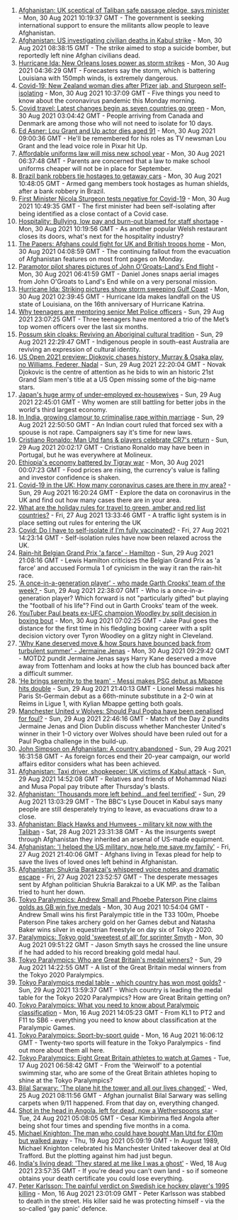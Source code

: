 1. [Afghanistan: UK sceptical of Taliban safe passage pledge, says minister](https://www.bbc.co.uk/news/uk-58380167?at_medium=RSS&at_campaign=KARANGA) - Mon, 30 Aug 2021 10:19:37 GMT - The government is seeking international support to ensure the militants allow people to leave Afghanistan.
2. [Afghanistan: US investigating civilian deaths in Kabul strike](https://www.bbc.co.uk/news/world-asia-58380791?at_medium=RSS&at_campaign=KARANGA) - Mon, 30 Aug 2021 08:38:15 GMT - The strike aimed to stop a suicide bomber, but reportedly left nine Afghan civilians dead.
3. [Hurricane Ida: New Orleans loses power as storm strikes](https://www.bbc.co.uk/news/world-us-canada-58378788?at_medium=RSS&at_campaign=KARANGA) - Mon, 30 Aug 2021 04:36:29 GMT - Forecasters say the storm, which is battering Louisiana with 150mph winds, is extremely dangerous.
4. [Covid-19: New Zealand woman dies after Pfizer jab, and Sturgeon self-isolating](https://www.bbc.co.uk/news/uk-58380149?at_medium=RSS&at_campaign=KARANGA) - Mon, 30 Aug 2021 10:37:09 GMT - Five things you need to know about the coronavirus pandemic this Monday morning.
5. [Covid travel: Latest changes begin as seven countries go green](https://www.bbc.co.uk/news/uk-58379063?at_medium=RSS&at_campaign=KARANGA) - Mon, 30 Aug 2021 03:04:42 GMT - People arriving from Canada and Denmark are among those who will not need to isolate for 10 days.
6. [Ed Asner: Lou Grant and Up actor dies aged 91](https://www.bbc.co.uk/news/world-us-canada-58380089?at_medium=RSS&at_campaign=KARANGA) - Mon, 30 Aug 2021 09:00:36 GMT - He'll be remembered for his roles as TV newsman Lou Grant and the lead voice role in Pixar hit Up.
7. [Affordable uniforms law will miss new school year](https://www.bbc.co.uk/news/business-58359541?at_medium=RSS&at_campaign=KARANGA) - Mon, 30 Aug 2021 06:37:48 GMT - Parents are concerned that a law to make school uniforms cheaper will not be in place for September.
8. [Brazil bank robbers tie hostages to getaway cars](https://www.bbc.co.uk/news/world-latin-america-58382410?at_medium=RSS&at_campaign=KARANGA) - Mon, 30 Aug 2021 10:48:05 GMT - Armed gang members took hostages as human shields, after a bank robbery in Brazil.
9. [First Minister Nicola Sturgeon tests negative for Covid-19](https://www.bbc.co.uk/news/uk-scotland-scotland-politics-58361884?at_medium=RSS&at_campaign=KARANGA) - Mon, 30 Aug 2021 10:49:35 GMT - The first minister had been self-isolating after being identified as a close contact of a Covid case.
10. [Hospitality: Bullying, low pay and burn-out blamed for staff shortage](https://www.bbc.co.uk/news/uk-wales-58341916?at_medium=RSS&at_campaign=KARANGA) - Mon, 30 Aug 2021 10:19:56 GMT - As another popular Welsh restaurant closes its doors, what's next for the hospitality industry?
11. [The Papers: Afghans could fight for UK and British troops home](https://www.bbc.co.uk/news/blogs-the-papers-58380032?at_medium=RSS&at_campaign=KARANGA) - Mon, 30 Aug 2021 04:08:59 GMT - The continuing fallout from the evacuation of Afghanistan features on most front pages on Monday.
12. [Paramotor pilot shares pictures of John O'Groats-Land's End flight](https://www.bbc.co.uk/news/uk-england-norfolk-58345631?at_medium=RSS&at_campaign=KARANGA) - Mon, 30 Aug 2021 06:41:59 GMT - Daniel Jones snaps aerial images from John O'Groats to Land's End while on a very personal mission.
13. [Hurricane Ida: Striking pictures show storm sweeping Gulf Coast](https://www.bbc.co.uk/news/world-us-canada-58380820?at_medium=RSS&at_campaign=KARANGA) - Mon, 30 Aug 2021 02:39:45 GMT - Hurricane Ida makes landfall on the US state of Louisiana, on the 16th anniversary of Hurricane Katrina.
14. [Why teenagers are mentoring senior Met Police officers](https://www.bbc.co.uk/news/uk-england-london-58351814?at_medium=RSS&at_campaign=KARANGA) - Sun, 29 Aug 2021 23:07:25 GMT - Three teenagers have mentored a trio of the Met’s top women officers over the last six months.
15. [Possum skin cloaks: Reviving an Aboriginal cultural tradition](https://www.bbc.co.uk/news/world-australia-58338411?at_medium=RSS&at_campaign=KARANGA) - Sun, 29 Aug 2021 22:29:47 GMT - Indigenous people in south-east Australia are reviving an expression of cultural identity.
16. [US Open 2021 preview: Djokovic chases history, Murray & Osaka play, no Williams, Federer, Nadal](https://www.bbc.co.uk/sport/tennis/58344653?at_medium=RSS&at_campaign=KARANGA) - Sun, 29 Aug 2021 22:20:04 GMT - Novak Djokovic is the centre of attention as he bids to win an historic 21st Grand Slam men's title at a US Open missing some of the big-name stars.
17. [Japan's huge army of under-employed ex-housewives](https://www.bbc.co.uk/news/business-58301604?at_medium=RSS&at_campaign=KARANGA) - Sun, 29 Aug 2021 22:45:01 GMT - Why women are still battling for better jobs in the world's third largest economy.
18. [In India, growing clamour to criminalise rape within marriage](https://www.bbc.co.uk/news/world-asia-india-58358795?at_medium=RSS&at_campaign=KARANGA) - Sun, 29 Aug 2021 22:50:50 GMT - An Indian court ruled that forced sex with a spouse is not rape. Campaigners say it's time for new laws.
19. [Cristiano Ronaldo: Man Utd fans & players celebrate CR7's return](https://www.bbc.co.uk/sport/football/58379016?at_medium=RSS&at_campaign=KARANGA) - Sun, 29 Aug 2021 20:02:17 GMT - Cristiano Ronaldo may have been in Portugal, but he was everywhere at Molineux.
20. [Ethiopia's economy battered by Tigray war](https://www.bbc.co.uk/news/world-africa-58319977?at_medium=RSS&at_campaign=KARANGA) - Mon, 30 Aug 2021 00:07:23 GMT - Food prices are rising, the currency's value is falling and investor confidence is shaken.
21. [Covid-19 in the UK: How many coronavirus cases are there in my area?](https://www.bbc.co.uk/news/uk-51768274?at_medium=RSS&at_campaign=KARANGA) - Sun, 29 Aug 2021 16:20:24 GMT - Explore the data on coronavirus in the UK and find out how many cases there are in your area.
22. [What are the holiday rules for travel to green, amber and red list countries?](https://www.bbc.co.uk/news/explainers-52544307?at_medium=RSS&at_campaign=KARANGA) - Fri, 27 Aug 2021 13:33:46 GMT - A traffic light system is in place setting out rules for entering the UK
23. [Covid: Do I have to self-isolate if I'm fully vaccinated?](https://www.bbc.co.uk/news/explainers-54239922?at_medium=RSS&at_campaign=KARANGA) - Fri, 27 Aug 2021 14:23:14 GMT - Self-isolation rules have now been relaxed across the UK.
24. [Rain-hit Belgian Grand Prix 'a farce' - Hamilton](https://www.bbc.co.uk/sport/formula1/58379620?at_medium=RSS&at_campaign=KARANGA) - Sun, 29 Aug 2021 21:08:16 GMT - Lewis Hamilton criticises the Belgian Grand Prix as 'a farce' and accused Formula 1 of cynicism in the way it ran the rain-hit race.
25. ['A once-in-a-generation player' - who made Garth Crooks' team of the week? ](https://www.bbc.co.uk/sport/football/58330317?at_medium=RSS&at_campaign=KARANGA) - Sun, 29 Aug 2021 22:38:07 GMT - Who is a once-in-a-generation player? Which forward is not "particularly gifted" but playing the "football of his life"? Find out in Garth Crooks' team of the week.
26. [YouTuber Paul beats ex-UFC champion Woodley by split decision in boxing bout](https://www.bbc.co.uk/sport/boxing/58381950?at_medium=RSS&at_campaign=KARANGA) - Mon, 30 Aug 2021 07:02:25 GMT - Jake Paul goes the distance for the first time in his fledgling boxing career with a split decision victory over Tyron Woodley on a glitzy night in Cleveland.
27. ['Why Kane deserved move & how Spurs have bounced back from turbulent summer' - Jermaine Jenas](https://www.bbc.co.uk/sport/football/58379546?at_medium=RSS&at_campaign=KARANGA) - Mon, 30 Aug 2021 09:29:42 GMT - MOTD2 pundit Jermaine Jenas says Harry Kane deserved a move away from Tottenham and looks at how the club has bounced back after a difficult summer.
28. ['He brings serenity to the team' - Messi makes PSG debut as Mbappe hits double](https://www.bbc.co.uk/sport/football/58375791?at_medium=RSS&at_campaign=KARANGA) - Sun, 29 Aug 2021 21:40:13 GMT - Lionel Messi makes his Paris St-Germain debut as a 66th-minute substitute in a 2-0 win at Reims in Ligue 1, with Kylian Mbappe getting both goals.
29. [Manchester United v Wolves: Should Paul Pogba have been penalised for foul?](https://www.bbc.co.uk/sport/av/football/58380359?at_medium=RSS&at_campaign=KARANGA) - Sun, 29 Aug 2021 22:46:16 GMT - Match of the Day 2 pundits Jermaine Jenas and Dion Dublin discuss whether Manchester United's winner in their 1-0 victory over Wolves should have been ruled out for a Paul Pogba challenge in the build-up.
30. [John Simpson on Afghanistan: A country abandoned](https://www.bbc.co.uk/news/58377984?at_medium=RSS&at_campaign=KARANGA) - Sun, 29 Aug 2021 16:31:58 GMT - As foreign forces end their 20-year campaign, our world affairs editor considers what has been achieved.
31. [Afghanistan: Taxi driver, shopkeeper: UK victims of Kabul attack](https://www.bbc.co.uk/news/uk-58377804?at_medium=RSS&at_campaign=KARANGA) - Sun, 29 Aug 2021 14:52:08 GMT - Relatives and friends of Mohammad Niazi and Musa Popal pay tribute after Thursday's blasts.
32. [Afghanistan: 'Thousands more left behind...and feel terrified'](https://www.bbc.co.uk/news/world-asia-58374153?at_medium=RSS&at_campaign=KARANGA) - Sun, 29 Aug 2021 13:03:29 GMT - The BBC's Lyse Doucet in Kabul says many people are still desperately trying to leave, as evacuations draw to a close.
33. [Afghanistan: Black Hawks and Humvees - military kit now with the Taliban](https://www.bbc.co.uk/news/world-asia-58356045?at_medium=RSS&at_campaign=KARANGA) - Sat, 28 Aug 2021 23:31:38 GMT - As the insurgents swept through Afghanistan they inherited an arsenal of US-made equipment.
34. [Afghanistan: 'I helped the US military, now help me save my family'](https://www.bbc.co.uk/news/world-us-canada-58349434?at_medium=RSS&at_campaign=KARANGA) - Fri, 27 Aug 2021 21:40:06 GMT - Afghans living in Texas plead for help to save the lives of loved ones left behind in Afghanistan.
35. [Afghanistan: Shukria Barakzai's whispered voice notes and dramatic escape](https://www.bbc.co.uk/news/world-asia-58345901?at_medium=RSS&at_campaign=KARANGA) - Fri, 27 Aug 2021 23:52:57 GMT - The desperate messages sent by Afghan politician Shukria Barakzai to a UK MP. as the Taliban tried to hunt her down.
36. [Tokyo Paralympics: Andrew Small and Phoebe Paterson Pine claims golds as GB win five medals](https://www.bbc.co.uk/sport/disability-sport/58381498?at_medium=RSS&at_campaign=KARANGA) - Mon, 30 Aug 2021 10:54:04 GMT - Andrew Small wins his first Paralympic title in the T33 100m, Phoebe Paterson Pine takes archery gold on her Games debut and Natasha Baker wins silver in equestrian freestyle on day six of Tokyo 2020.
37. [Paralympics: Tokyo gold 'sweetest of all' for sprinter Smyth](https://www.bbc.co.uk/news/uk-northern-ireland-foyle-west-58382095?at_medium=RSS&at_campaign=KARANGA) - Mon, 30 Aug 2021 09:51:22 GMT - Jason Smyth says he crossed the line unsure if he had added to his record breaking gold medal haul.
38. [Tokyo Paralympics: Who are Great Britain's medal winners?](https://www.bbc.co.uk/sport/disability-sport/58267875?at_medium=RSS&at_campaign=KARANGA) - Sun, 29 Aug 2021 14:22:55 GMT - A list of the Great Britain medal winners from the Tokyo 2020 Paralympics.
39. [Tokyo Paralympics medal table - which country has won most golds?](https://www.bbc.co.uk/sport/disability-sport/58267874?at_medium=RSS&at_campaign=KARANGA) - Sun, 29 Aug 2021 13:59:37 GMT - Which country is leading the medal table for the Tokyo 2020 Paralympics? How are Great Britain getting on?
40. [Tokyo Paralympics: What you need to know about Paralympic classification](https://www.bbc.co.uk/sport/disability-sport/57396986?at_medium=RSS&at_campaign=KARANGA) - Mon, 16 Aug 2021 14:05:23 GMT - From KL1 to PT2 and F11 to SB6 - everything you need to know about classification at the Paralympic Games.
41. [Tokyo Paralympics: Sport-by-sport guide](https://www.bbc.co.uk/sport/disability-sport/58228171?at_medium=RSS&at_campaign=KARANGA) - Mon, 16 Aug 2021 16:06:12 GMT - Twenty-two sports will feature in the Tokyo Paralympics - find out more about them all here.
42. [Tokyo Paralympics: Eight Great Britain athletes to watch at Games](https://www.bbc.co.uk/sport/disability-sport/58126396?at_medium=RSS&at_campaign=KARANGA) - Tue, 17 Aug 2021 06:58:42 GMT - From the 'Weirwolf' to a potential swimming star, who are some of the Great Britain athletes hoping to shine at the Tokyo Paralympics?
43. [Bilal Sarwary: 'The plane hit the tower and all our lives changed'](https://www.bbc.co.uk/news/world-south-asia-58071592?at_medium=RSS&at_campaign=KARANGA) - Wed, 25 Aug 2021 08:11:56 GMT - Afghan journalist Bilal Sarwary was selling carpets when 9/11 happened. From that day on, everything changed.
44. [Shot in the head in Angola, left for dead, now a Wetherspoons star](https://www.bbc.co.uk/news/uk-58266180?at_medium=RSS&at_campaign=KARANGA) - Tue, 24 Aug 2021 05:08:05 GMT - Cesar Kimbirima fled Angola after being shot four times and spending five months in a coma.
45. [Michael Knighton: The man who could have bought Man Utd for £10m but walked away](https://www.bbc.co.uk/sport/football/58233755?at_medium=RSS&at_campaign=KARANGA) - Thu, 19 Aug 2021 05:09:19 GMT - In August 1989, Michael Knighton celebrated his Manchester United takeover deal at Old Trafford. But the plotting against him had just begun.
46. [India's living dead: 'They stared at me like I was a ghost'](https://www.bbc.co.uk/news/stories-58259497?at_medium=RSS&at_campaign=KARANGA) - Wed, 18 Aug 2021 23:57:35 GMT - If you're dead you can't own land - so if someone obtains your death certificate you could lose everything.
47. [Peter Karlsson: The painful verdict on Swedish ice hockey player's 1995 killing](https://www.bbc.co.uk/sport/ice-hockey/58101549?at_medium=RSS&at_campaign=KARANGA) - Mon, 16 Aug 2021 23:01:09 GMT - Peter Karlsson was stabbed to death in the street. His killer said he was protecting himself - via the so-called 'gay panic' defence.
